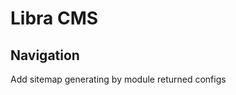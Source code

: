 Libra CMS
=======================
Navigation
-----------------------
Add sitemap generating by module returned configs